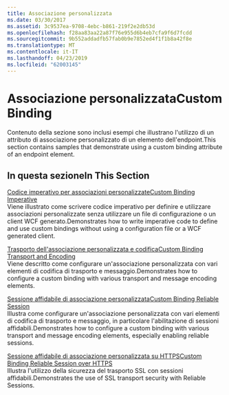 ```yaml
---
title: Associazione personalizzata
ms.date: 03/30/2017
ms.assetid: 3c9537ea-9708-4ebc-b861-219f2e2db53d
ms.openlocfilehash: f28aa83aa22a87f76e955d6b4eb7cfa9f6d7fcdd
ms.sourcegitcommit: 9b552addadfb57fab0b9e7852ed4f1f1b8a42f8e
ms.translationtype: MT
ms.contentlocale: it-IT
ms.lasthandoff: 04/23/2019
ms.locfileid: "62003145"
---
```

# <a name="custom-binding"></a><span data-ttu-id="e0d9c-102">Associazione personalizzata</span><span class="sxs-lookup"><span data-stu-id="e0d9c-102">Custom Binding</span></span>
<span data-ttu-id="e0d9c-103">Contenuto della sezione sono inclusi esempi che illustrano l'utilizzo di un attributo di associazione personalizzato di un elemento dell'endpoint.</span><span class="sxs-lookup"><span data-stu-id="e0d9c-103">This section contains samples that demonstrate using a custom binding attribute of an endpoint element.</span></span>  
  
## <a name="in-this-section"></a><span data-ttu-id="e0d9c-104">In questa sezione</span><span class="sxs-lookup"><span data-stu-id="e0d9c-104">In This Section</span></span>  
 [<span data-ttu-id="e0d9c-105">Codice imperativo per associazioni personalizzate</span><span class="sxs-lookup"><span data-stu-id="e0d9c-105">Custom Binding Imperative</span></span>](../../../../docs/framework/wcf/samples/custom-binding-imperative.md)  
 <span data-ttu-id="e0d9c-106">Viene illustrato come scrivere codice imperativo per definire e utilizzare associazioni personalizzate senza utilizzare un file di configurazione o un client WCF generato.</span><span class="sxs-lookup"><span data-stu-id="e0d9c-106">Demonstrates how to write imperative code to define and use custom bindings without using a configuration file or a WCF generated client.</span></span>  
  
 [<span data-ttu-id="e0d9c-107">Trasporto dell'associazione personalizzata e codifica</span><span class="sxs-lookup"><span data-stu-id="e0d9c-107">Custom Binding Transport and Encoding</span></span>](../../../../docs/framework/wcf/samples/custom-binding-transport-and-encoding.md)  
 <span data-ttu-id="e0d9c-108">Viene descritto come configurare un'associazione personalizzata con vari elementi di codifica di trasporto e messaggio.</span><span class="sxs-lookup"><span data-stu-id="e0d9c-108">Demonstrates how to configure a custom binding with various transport and message encoding elements.</span></span>  
  
 [<span data-ttu-id="e0d9c-109">Sessione affidabile di associazione personalizzata</span><span class="sxs-lookup"><span data-stu-id="e0d9c-109">Custom Binding Reliable Session</span></span>](../../../../docs/framework/wcf/samples/custom-binding-reliable-session.md)  
 <span data-ttu-id="e0d9c-110">Illustra come configurare un'associazione personalizzata con vari elementi di codifica di trasporto e messaggio, in particolare l'abilitazione di sessioni affidabili.</span><span class="sxs-lookup"><span data-stu-id="e0d9c-110">Demonstrates how to configure a custom binding with various transport and message encoding elements, especially enabling reliable sessions.</span></span>  
  
 [<span data-ttu-id="e0d9c-111">Sessione affidabile di associazione personalizzata su HTTPS</span><span class="sxs-lookup"><span data-stu-id="e0d9c-111">Custom Binding Reliable Session over HTTPS</span></span>](../../../../docs/framework/wcf/samples/custom-binding-reliable-session-over-https.md)  
 <span data-ttu-id="e0d9c-112">Illustra l'utilizzo della sicurezza del trasporto SSL con sessioni affidabili.</span><span class="sxs-lookup"><span data-stu-id="e0d9c-112">Demonstrates the use of SSL transport security with Reliable Sessions.</span></span>

